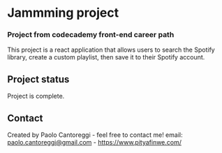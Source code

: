 # Jammming project
### Project from codecademy front-end career path

This project is a react application that allows users to search the Spotify library, create a custom playlist, then save it to their Spotify account.

## Project status
Project is complete.

## Contact
Created by Paolo Cantoreggi - feel free to contact me!
email: paolo.cantoreggi@gmail.com - https://www.pityafinwe.com/
